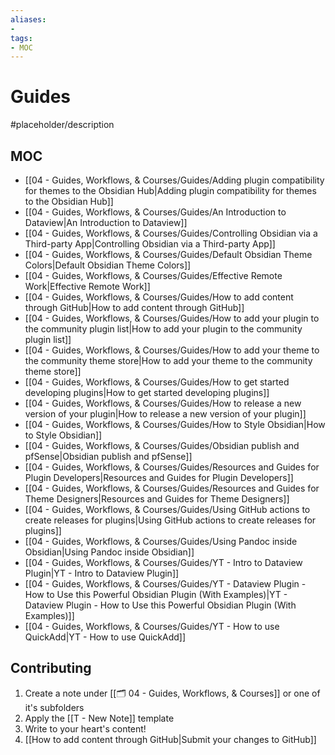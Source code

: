 ```yaml
---
aliases:
- 
tags:
- MOC
---
```


# Guides

#placeholder/description 

## MOC

-  [[04 - Guides, Workflows, & Courses/Guides/Adding plugin compatibility for themes to the Obsidian Hub|Adding plugin compatibility for themes to the Obsidian Hub]]
-  [[04 - Guides, Workflows, & Courses/Guides/An Introduction to Dataview|An Introduction to Dataview]]
-  [[04 - Guides, Workflows, & Courses/Guides/Controlling Obsidian via a Third-party App|Controlling Obsidian via a Third-party App]]
-  [[04 - Guides, Workflows, & Courses/Guides/Default Obsidian Theme Colors|Default Obsidian Theme Colors]]
-  [[04 - Guides, Workflows, & Courses/Guides/Effective Remote Work|Effective Remote Work]]
-  [[04 - Guides, Workflows, & Courses/Guides/How to add content through GitHub|How to add content through GitHub]]
-  [[04 - Guides, Workflows, & Courses/Guides/How to add your plugin to the community plugin list|How to add your plugin to the community plugin list]]
-  [[04 - Guides, Workflows, & Courses/Guides/How to add your theme to the community theme store|How to add your theme to the community theme store]]
-  [[04 - Guides, Workflows, & Courses/Guides/How to get started developing plugins|How to get started developing plugins]]
-  [[04 - Guides, Workflows, & Courses/Guides/How to release a new version of your plugin|How to release a new version of your plugin]]
-  [[04 - Guides, Workflows, & Courses/Guides/How to Style Obsidian|How to Style Obsidian]]
-  [[04 - Guides, Workflows, & Courses/Guides/Obsidian publish and pfSense|Obsidian publish and pfSense]]
-  [[04 - Guides, Workflows, & Courses/Guides/Resources and Guides for Plugin Developers|Resources and Guides for Plugin Developers]]
-  [[04 - Guides, Workflows, & Courses/Guides/Resources and Guides for Theme Designers|Resources and Guides for Theme Designers]]
-  [[04 - Guides, Workflows, & Courses/Guides/Using GitHub actions to create releases for plugins|Using GitHub actions to create releases for plugins]]
-  [[04 - Guides, Workflows, & Courses/Guides/Using Pandoc inside Obsidian|Using Pandoc inside Obsidian]]
-  [[04 - Guides, Workflows, & Courses/Guides/YT  - Intro to Dataview Plugin|YT  - Intro to Dataview Plugin]]
-  [[04 - Guides, Workflows, & Courses/Guides/YT - Dataview Plugin - How to Use this Powerful Obsidian Plugin (With Examples)|YT - Dataview Plugin - How to Use this Powerful Obsidian Plugin (With Examples)]]
-  [[04 - Guides, Workflows, & Courses/Guides/YT - How to use QuickAdd|YT - How to use QuickAdd]]

## Contributing

1. Create a note under [[🗂️ 04 - Guides, Workflows, & Courses]] or one of it's subfolders
2. Apply the [[T - New Note]] template
3. Write to your heart's content!
4. [[How to add content through GitHub|Submit your changes to GitHub]]
